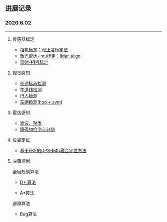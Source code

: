 ## 进展记录

### 2020.6.02

---

1. 传感器标定
   * [相机标定：张正友标定法](https://github.com/zhangjcNJUST/Summary/tree/master/1-传感器标定/相机标定)
   * [激光雷达-imu标定：lidar_align](https://github.com/zhangjcNJUST/Summary/tree/master/1-%E4%BC%A0%E6%84%9F%E5%99%A8%E6%A0%87%E5%AE%9A/%E6%BF%80%E5%85%89%E9%9B%B7%E8%BE%BEimu%E6%A0%87%E5%AE%9A)
   * [雷达-相机标定](https://github.com/zhangjcNJUST/Summary/tree/master/1-%E4%BC%A0%E6%84%9F%E5%99%A8%E6%A0%87%E5%AE%9A/%E7%9B%B8%E6%9C%BA%E9%9B%B7%E8%BE%BE%E8%81%94%E5%90%88%E6%A0%87%E5%AE%9A)
   
2. 视觉感知
   * [交通标志检测](https://github.com/zhangjcNJUST/Summary/tree/master/2-%E8%A7%86%E8%A7%89%E6%84%9F%E7%9F%A5/%E4%BA%A4%E9%80%9A%E6%A0%87%E5%BF%97%E6%A3%80%E6%B5%8B)
   * [车道线检测](https://github.com/zhangjcNJUST/Summary/tree/master/2-%E8%A7%86%E8%A7%89%E6%84%9F%E7%9F%A5/%E8%BD%A6%E9%81%93%E7%BA%BF%E6%8F%90%E5%8F%96)
   * [行人检测](https://github.com/zhangjcNJUST/Summary/tree/master/2-%E8%A7%86%E8%A7%89%E6%84%9F%E7%9F%A5/%E8%A1%8C%E4%BA%BA%E6%A3%80%E6%B5%8B)
   * [车辆检测(hog + svm)](https://github.com/zhangjcNJUST/Summary/tree/master/2-%E8%A7%86%E8%A7%89%E6%84%9F%E7%9F%A5/%E8%BD%A6%E8%BE%86%E6%A3%80%E6%B5%8B)
   
3. 雷达感知

   * [滤波、聚类](https://github.com/zhangjcNJUST/Summary/tree/master/3-%E9%9B%B7%E8%BE%BE%E6%84%9F%E7%9F%A5/%E6%95%B0%E6%8D%AE%E5%A4%84%E7%90%86)
   * [障碍物检测与分割](https://github.com/zhangjcNJUST/Summary/tree/master/3-%E9%9B%B7%E8%BE%BE%E6%84%9F%E7%9F%A5/%E9%9A%9C%E7%A2%8D%E7%89%A9%E6%A3%80%E6%B5%8B%E4%B8%8E%E5%88%86%E5%89%B2)
   
4. 位姿定位
   
   * [基于EKF的GPS-IMU融合定位方法](https://github.com/zhangjcNJUST/Summary/tree/master/4-%E4%BD%8D%E5%A7%BF%E5%AE%9A%E4%BD%8D)
   
5. 决策规划
   
      全局规划算法
   
   * [D* 算法](https://github.com/zhangjcNJUST/Summary/tree/master/5-%E5%86%B3%E7%AD%96%E8%A7%84%E5%88%92)
   
   * A*算法
   
   避障算法
   
   * Bug算法

